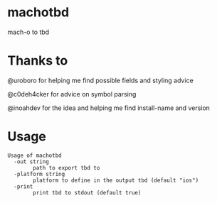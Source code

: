# machotbd
mach-o to tbd

# Thanks to
@uroboro for helping me find possible fields and styling advice

@c0deh4cker for advice on symbol parsing

@inoahdev for the idea and helping me find install-name and version

# Usage
```
Usage of machotbd
  -out string
        path to export tbd to
  -platform string
        platform to define in the output tbd (default "ios")
  -print
        print tbd to stdout (default true)
```
